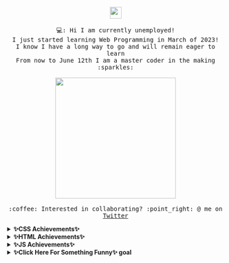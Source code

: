 <p align="center">
  <img src="[spongebob coding gifhttps://media.tenor.com/tWD3GjJcoHgAAAAC/spongebob-computer.gif](https://media.tenor.com/tWD3GjJcoHgAAAAC/spongebob-computer.gif)" width="27px">
  <br><br>
  <samp>
    💻: Hi I am currently unemployed!
    <br>I just started learning Web Programming in March of 2023!
      <br>I know I have a long way to go and will remain eager to learn
    <br>From now to June 12th I am a master coder in the making :sparkles:<br><br>
    <img src="https://media.tenor.com/tWD3GjJcoHgAAAAC/spongebob-computer.gif" width="280px" align="center">
    <br><br>:coffee: Interested in collaborating? :point_right: @ me on <a href="https://twitter.com/CodeNameNoahH">Twitter</a>
  </samp>
</p>



<details>
  <summary><b> ✨CSS Achievements✨</b></summary>
  Coming Soon!
</details>
<details>
  <summary><b> ✨HTML Achievements✨</b></summary>
  Coming Soon!
</details>
<details>
  <summary><b> ✨JS Achievements✨</b></summary>
  Coming Soon!
</details>
<details>
  <summary><b> ✨Click Here For Something Funny✨ goal</b></summary>
    <img src="https://media.tenor.com/U7onEi32XlIAAAAC/spongebob-development.gif" width="280px" align="center">
</details>
